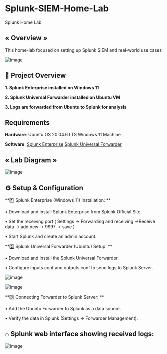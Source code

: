 # Splunk-SIEM-Home-Lab

Splunk Home Lab

## « Overview »
This home-lab focused on setting up Splunk SIEM and real-world use cases

![image](https://github.com/user-attachments/assets/83156f21-9f70-4bdc-8a13-177509153fbe)

## 📌 Project Overview 

**1. Splunk Enterprise installed on Windows 11**

**2. Splunk Universal Forwarder installed on Ubuntu VM**

**3. Logs are forwarded from Ubuntu to Splunk for analysis**

## Requirements
**Hardware**:
  Ubuntu OS 20.04.6 LTS 
  Windows 11 Machine

**Software**:
   [Splunk Enterprise]((https://www.splunk.com/en_us/download/splunk-enterprise.html)) 
   [Splunk Universal Forwarder]((https://www.splunk.com/en_us/download/universal-forwarder.html_))

## « Lab Diagram »

![image](https://github.com/user-attachments/assets/45e080df-f1a5-4175-af0e-7fe4e45918c7)


## ⚙️ Setup & Configuration

**1️⃣ Splunk Enterprise (Windows 11) Installation: **


  • Download and install Splunk Enterprise from Splunk Official Site.

  • Set the receiving port ( Settings -> Forwarding and receiving ->Receive data -> add new -> 9997 -> save )

  • Start Splunk and create an admin account.


**2️⃣ Splunk Universal Forwarder (Ubuntu) Setup: **


  • Download and install the Splunk Universal Forwarder.

  • Configure inputs.conf and outputs.conf to send logs to Splunk Server.

![image](https://github.com/user-attachments/assets/5501a7f6-84f6-450a-b93b-a672bec676dc)

![image](https://github.com/user-attachments/assets/a82bad16-7a97-4143-b031-ae3933e769d6)


**3️⃣ Connecting Forwarder to Splunk Server: **
  
  
  • Add the Ubuntu Forwarder to Splunk as a data source.
  
  • Verify the data in Splunk (Settings → Forwarder Management).
  

##  ⌂ Splunk web interface showing received logs: 
![image](https://github.com/user-attachments/assets/5ca7004c-715b-4e44-99ca-b105c9a05536)


